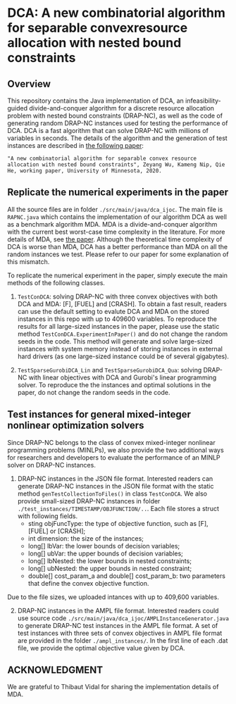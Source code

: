 # DCA: A new combinatorial algorithm for separable convexresource allocation with nested bound constraints

## Overview 
This repository contains the Java implementation of DCA, an infeasibility-guided divide-and-conquer algorithm for a discrete resource allocation problem with nested bound constraints (DRAP-NC), as well as the code of generating random DRAP-NC instances used for testing the performance of DCA. DCA is a fast algorithm that can solve DRAP-NC with millions of variables in seconds. The details of the algorithm and the generation of test instances are described in [the following paper](http://www.optimization-online.org/DB_FILE/2018/11/6902.pdf):

	"A new combinatorial algorithm for separable convex resource allocation with nested bound constraints", Zeyang Wu, Kameng Nip, Qie He, working paper, University of Minnesota, 2020.

## Replicate the numerical experiments in the paper
All the source files are in folder `./src/main/java/dca_ijoc`. The main file is `RAPNC.java` which contains the implementation of our algorithm DCA as well as a benchmark algorithm MDA. MDA is a divide-and-conquer algorithm with the current best worst-case time complexity in the literature. For more details of MDA, see [the paper](https://arxiv.org/abs/1703.01484). Although the theoretical time complexity of DCA is worse than MDA, DCA has a better performance than MDA on all the random instances we test. Please refer to our paper for some explanation of this mismatch.

To replicate the numerical experiment in the paper, simply execute the main methods of the following classes. 
1. `TestConDCA`: solving DRAP-NC with three convex objectives with both DCA and MDA: [F], [FUEL] and [CRASH]. To obtain a fast result, readers can use the default setting to evalute DCA and MDA on the stored instances in this repo with up to 409600 variables. To reproduce the results for all large-sized instances in the paper, please use the static method `TestConDCA.ExperimentInPaper()` and do not change the random seeds in the code. This method will generate and solve large-sized instances with system memory instead of storing instances in external hard drivers (as one large-sized instance could be of several gigabytes). 

2. `TestSparseGurobiDCA_Lin` and `TestSparseGurobiDCA_Qua`: solving DRAP-NC with linear objectives with DCA and Gurobi's linear programming solver. To reproduce the the instances and optimal solutions in the paper, do not change the random seeds in the code.
	
## Test instances for general mixed-integer nonlinear optimization solvers
Since DRAP-NC belongs to the class of convex mixed-integer nonlinear programming problems (MINLPs), we also provide the two additional ways for researchers and developers to evaluate the performance of an MINLP solver on DRAP-NC instances. 
1. DRAP-NC instances in the JSON file format. Interested readers can generate DRAP-NC instances in the JSON file format with the static method `genTestCollectionToFiles()` in class `TestConDCA`. We also provide small-sized DRAP-NC instances in folder `./test_instances/TIMESTAMP/OBJFUNCTION/..`. Each file stores a struct with following fields.
	- sting objFuncType: the type of objective function, such as [F], [FUEL] or [CRASH];
	- int dimension: the size of the instances;
	- long[] lbVar: the lower bounds of decision variables;
	- long[] ubVar: the upper bounds of decision variables;
	- long[] lbNested: the lower bounds in nested constraints;
	- long[] ubNested: the upper bounds in nested constraint;
	- double[] cost_param_a and double[] cost_param_b: two parameters that define the convex objective function.
	
Due to the file sizes, we uploaded intances with up to 409,600 variables. 
	
2. DRAP-NC instances in the AMPL file format. Interested readers could use source code `./src/main/java/dca_ijoc/AMPLInstanceGenerator.java` to generate DRAP-NC test instances in the AMPL file format. A set of test instances with three sets of convex objectives in AMPL file format are provided in the folder `./ampl_instances/`. In the first line of each .dat file, we provide the optimal objective value given by DCA. 

## ACKNOWLEDGMENT

We are grateful to Thibaut Vidal for sharing the implementation details of MDA.
